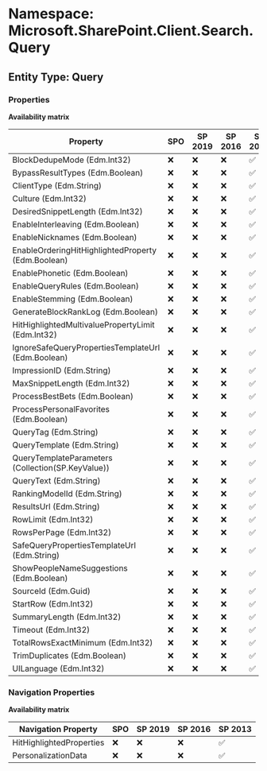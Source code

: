 # Namespace: Microsoft.SharePoint.Client.Search.Query

## Entity Type: Query

### Properties

**Availability matrix**

Property | SPO | SP 2019 | SP 2016 | SP 2013
----------|-----|---------|---------|--------
BlockDedupeMode (Edm.Int32) | ❌ | ❌ | ❌ | ✅
BypassResultTypes (Edm.Boolean) | ❌ | ❌ | ❌ | ✅
ClientType (Edm.String) | ❌ | ❌ | ❌ | ✅
Culture (Edm.Int32) | ❌ | ❌ | ❌ | ✅
DesiredSnippetLength (Edm.Int32) | ❌ | ❌ | ❌ | ✅
EnableInterleaving (Edm.Boolean) | ❌ | ❌ | ❌ | ✅
EnableNicknames (Edm.Boolean) | ❌ | ❌ | ❌ | ✅
EnableOrderingHitHighlightedProperty (Edm.Boolean) | ❌ | ❌ | ❌ | ✅
EnablePhonetic (Edm.Boolean) | ❌ | ❌ | ❌ | ✅
EnableQueryRules (Edm.Boolean) | ❌ | ❌ | ❌ | ✅
EnableStemming (Edm.Boolean) | ❌ | ❌ | ❌ | ✅
GenerateBlockRankLog (Edm.Boolean) | ❌ | ❌ | ❌ | ✅
HitHighlightedMultivaluePropertyLimit (Edm.Int32) | ❌ | ❌ | ❌ | ✅
IgnoreSafeQueryPropertiesTemplateUrl (Edm.Boolean) | ❌ | ❌ | ❌ | ✅
ImpressionID (Edm.String) | ❌ | ❌ | ❌ | ✅
MaxSnippetLength (Edm.Int32) | ❌ | ❌ | ❌ | ✅
ProcessBestBets (Edm.Boolean) | ❌ | ❌ | ❌ | ✅
ProcessPersonalFavorites (Edm.Boolean) | ❌ | ❌ | ❌ | ✅
QueryTag (Edm.String) | ❌ | ❌ | ❌ | ✅
QueryTemplate (Edm.String) | ❌ | ❌ | ❌ | ✅
QueryTemplateParameters (Collection(SP.KeyValue)) | ❌ | ❌ | ❌ | ✅
QueryText (Edm.String) | ❌ | ❌ | ❌ | ✅
RankingModelId (Edm.String) | ❌ | ❌ | ❌ | ✅
ResultsUrl (Edm.String) | ❌ | ❌ | ❌ | ✅
RowLimit (Edm.Int32) | ❌ | ❌ | ❌ | ✅
RowsPerPage (Edm.Int32) | ❌ | ❌ | ❌ | ✅
SafeQueryPropertiesTemplateUrl (Edm.String) | ❌ | ❌ | ❌ | ✅
ShowPeopleNameSuggestions (Edm.Boolean) | ❌ | ❌ | ❌ | ✅
SourceId (Edm.Guid) | ❌ | ❌ | ❌ | ✅
StartRow (Edm.Int32) | ❌ | ❌ | ❌ | ✅
SummaryLength (Edm.Int32) | ❌ | ❌ | ❌ | ✅
Timeout (Edm.Int32) | ❌ | ❌ | ❌ | ✅
TotalRowsExactMinimum (Edm.Int32) | ❌ | ❌ | ❌ | ✅
TrimDuplicates (Edm.Boolean) | ❌ | ❌ | ❌ | ✅
UILanguage (Edm.Int32) | ❌ | ❌ | ❌ | ✅

### Navigation Properties

**Availability matrix**

Navigation Property | SPO | SP 2019 | SP 2016 | SP 2013
----------|-----|---------|---------|--------
HitHighlightedProperties | ❌ | ❌ | ❌ | ✅
PersonalizationData | ❌ | ❌ | ❌ | ✅
